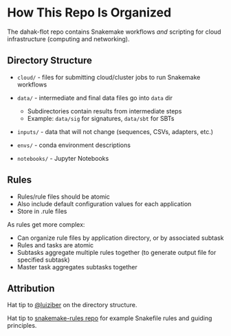 # How This Repo Is Organized

The dahak-flot repo contains Snakemake workflows *and* scripting for cloud infrastructure (computing and networking). 

## Directory Structure

* `cloud/` - files for submitting cloud/cluster jobs to run Snakemake workflows

* `data/` - intermediate and final data files go into `data` dir
    * Subdirectories contain results from intermediate steps
    * Example: `data/sig` for signatures, `data/sbt` for SBTs

* `inputs/` - data that will not change (sequences, CSVs, adapters, etc.)

* `envs/` - conda environment descriptions

* `notebooks/` - Jupyter Notebooks

## Rules

* Rules/rule files should be atomic
* Also include default configuration values for each application
* Store in .rule files

As rules get more complex:
* Can organize rule files by application directory, or by associated subtask
* Rules and tasks are atomic
* Subtasks aggregate multiple rules together (to generate output file for specified subtask)
* Master task aggregates subtasks together

## Attribution

Hat tip to [@luiziber](https://github.com/luizirber) on the directory structure.

Hat tip to [snakemake-rules repo](https://github.com/percyfal/snakemake-rules) for example Snakefile rules and guiding principles.
